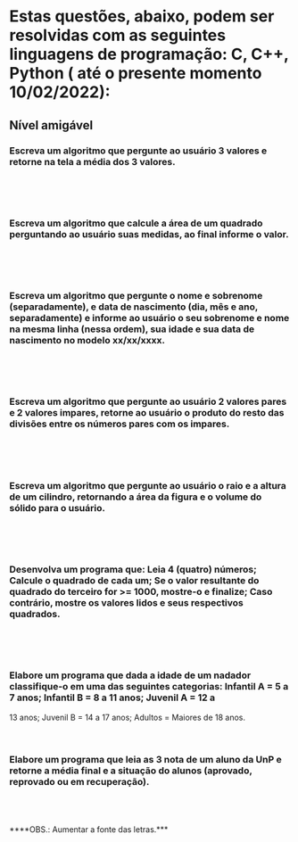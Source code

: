 # Estas questões, abaixo, podem ser resolvidas com as seguintes linguagens de programação: C, C++, Python ( até o presente momento 10/02/2022):

<h2>Nível amigável</h2>

  ### Escreva um algoritmo que pergunte ao usuário 3 valores e retorne na tela a média dos 3 valores.
  <br/>
  <br/>
  <br/>
  
  ### Escreva um algoritmo que calcule a área de um quadrado perguntando ao usuário suas medidas, ao final informe o valor.
    
   <br/>
    <br/>
    <br/>
  
  ### Escreva um algoritmo que pergunte o nome e sobrenome (separadamente), e data de nascimento (dia, mês e ano, separadamente) e informe ao usuário o seu sobrenome e nome na mesma linha (nessa ordem), sua idade e sua data de nascimento no modelo xx/xx/xxxx.
   
   <br/>
    <br/>
    <br/>
  
  ### Escreva um algoritmo que pergunte ao usuário 2 valores pares e 2 valores impares, retorne ao usuário o produto do resto das divisões entre os números pares com os impares.
  <br/>
  <br/>
  <br/>
  
  ### Escreva um algoritmo que pergunte ao usuário o raio e a altura de um cilindro, retornando a área da figura e o volume do sólido para o usuário.
  <br/>
  <br/>
  <br/>
  
  ### Desenvolva um programa que: Leia 4 (quatro) números; Calcule o quadrado de cada um; Se o valor resultante do quadrado do terceiro for >= 1000, mostre-o e finalize; Caso contrário, mostre os valores lidos e seus respectivos quadrados.
  <br/>
  <br/>
  <br/>
  
  ### Elabore um programa que dada a idade de um nadador classifique-o em uma das seguintes categorias: Infantil A = 5 a 7 anos; Infantil B = 8 a 11 anos; Juvenil A = 12 a
13 anos; Juvenil B = 14 a 17 anos; Adultos = Maiores de 18 anos.
  <br/>
  <br/>
  <br/>

  ### Elabore um programa que leia as 3 nota de um aluno da UnP e retorne a média final e a situação do alunos (aprovado, reprovado ou em recuperação).
  <br/>
  <br/>
  <br/>
****OBS.: Aumentar a fonte das letras.***
